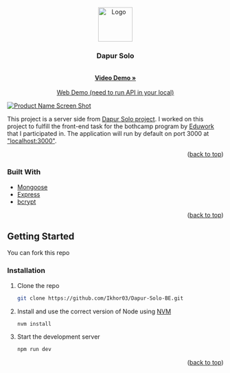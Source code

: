 <a name="readme-top"></a>

<!-- PROJECT LOGO -->
<br />
<div align="center">
  <a href="https://github.com/Ikhor03/Dapur-Solo-BE.git">
    <img src="public/favicon.png" alt="Logo" width="80" height="80">
  </a>

<h3 align="center">Dapur Solo</h3>

  <p align="center">
    <br />
    <a href="https://youtu.be/V0d6w4pyTxk"><strong>Video Demo »</strong></a>
    <br />
    <br />
    <a href="https://dapur-solo.vercel.app/">Web Demo (need to run API in your local)</a>
  </p>
</div>

<!-- ABOUT THE PROJECT -->

[![Product Name Screen Shot][product-screenshot]](https://vercel.com/ikhor03/dapur-solo)

This project is a server side from [Dapur Solo project](https://github.com/Ikhor03/Dapur-Solo-FE.git). I worked on this project to fulfill the front-end task for the bothcamp program by [Eduwork](https://eduwork.id/) that I participated in. The application will run by default on port 3000 at ["localhost:3000"](http://127.0.0.1:3000).

<p align="right">(<a href="#readme-top">back to top</a>)</p>

### Built With

* [Mongoose](https://mongoosejs.com/)
* [Express](https://expressjs.com/)
* [bcrypt](https://www.npmjs.com/package/bcrypt)

<p align="right">(<a href="#readme-top">back to top</a>)</p>

<!-- GETTING STARTED -->
## Getting Started

You can fork this repo

### Installation

1. Clone the repo
   ```sh
   git clone https://github.com/Ikhor03/Dapur-Solo-BE.git
   ```
2. Install and use the correct version of Node using [NVM](https://github.com/nvm-sh/nvm)
   ```sh
   nvm install
   ```
3. Start the development server

   ```sh
   npm run dev
   ```

<p align="right">(<a href="#readme-top">back to top</a>)</p>

<!-- MARKDOWN LINKS & IMAGES -->
<!-- https://www.markdownguide.org/basic-syntax/#reference-style-links -->
[product-screenshot]: public/ss.png
[React.js]: https://img.shields.io/badge/React-20232A?style=for-the-badge&logo=react&logoColor=61DAFB
[React-url]: https://reactjs.org/